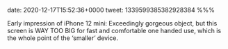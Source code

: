 date: 2020-12-17T15:52:36+0000
tweet: 1339599385382928384
%%%

Early impression of iPhone 12 mini: Exceedingly gorgeous object, but this screen is WAY TOO BIG for fast and comfortable one handed use, which is the whole point of the ‘smaller’ device.
